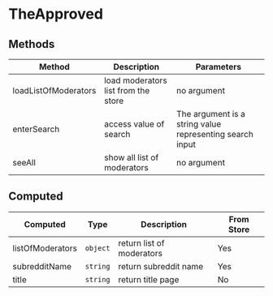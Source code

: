 # TheApproved

## Methods

<!-- @vuese:TheApproved:methods:start -->
|Method|Description|Parameters|
|---|---|---|
|loadListOfModerators|load moderators list from the store|no argument|
|enterSearch|access value of search|The argument is a string value representing search input|
|seeAll|show all list of moderators|no argument|

<!-- @vuese:TheApproved:methods:end -->


## Computed

<!-- @vuese:TheApproved:computed:start -->
|Computed|Type|Description|From Store|
|---|---|---|---|
|listOfModerators|`object`|return list of moderators|Yes|
|subredditName|`string`|return subreddit name|Yes|
|title|`string`|return title page|No|

<!-- @vuese:TheApproved:computed:end -->


